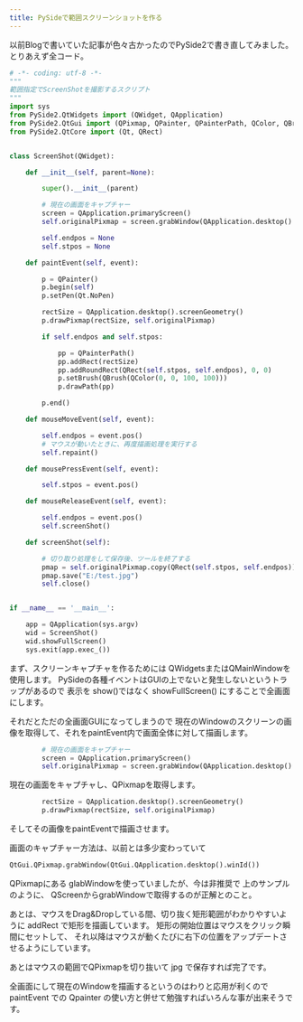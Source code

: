 ```yaml
---
title: PySideで範囲スクリーンショットを作る
---
```


以前Blogで書いていた記事が色々古かったのでPySide2で書き直してみました。
とりあえず全コード。

```python
# -*- coding: utf-8 -*-
"""
範囲指定でScreenShotを撮影するスクリプト
"""
import sys
from PySide2.QtWidgets import (QWidget, QApplication)
from PySide2.QtGui import (QPixmap, QPainter, QPainterPath, QColor, QBrush)
from PySide2.QtCore import (Qt, QRect)


class ScreenShot(QWidget):

    def __init__(self, parent=None):

        super().__init__(parent)

        # 現在の画面をキャプチャー
        screen = QApplication.primaryScreen()
        self.originalPixmap = screen.grabWindow(QApplication.desktop().winId())

        self.endpos = None
        self.stpos = None

    def paintEvent(self, event):

        p = QPainter()
        p.begin(self)
        p.setPen(Qt.NoPen)

        rectSize = QApplication.desktop().screenGeometry()
        p.drawPixmap(rectSize, self.originalPixmap)

        if self.endpos and self.stpos:

            pp = QPainterPath()
            pp.addRect(rectSize)
            pp.addRoundRect(QRect(self.stpos, self.endpos), 0, 0)
            p.setBrush(QBrush(QColor(0, 0, 100, 100)))
            p.drawPath(pp)

        p.end()

    def mouseMoveEvent(self, event):

        self.endpos = event.pos()
        # マウスが動いたときに、再度描画処理を実行する
        self.repaint()

    def mousePressEvent(self, event):

        self.stpos = event.pos()

    def mouseReleaseEvent(self, event):

        self.endpos = event.pos()
        self.screenShot()

    def screenShot(self):

        # 切り取り処理をして保存後、ツールを終了する
        pmap = self.originalPixmap.copy(QRect(self.stpos, self.endpos))
        pmap.save("E:/test.jpg")
        self.close()


if __name__ == '__main__':

    app = QApplication(sys.argv)
    wid = ScreenShot()
    wid.showFullScreen()
    sys.exit(app.exec_())
```

まず、スクリーンキャプチャを作るためには QWidgetsまたはQMainWindowを使用します。
PySideの各種イベントはGUIの上でないと発生しないというトラップがあるので
表示を  show()ではなく showFullScreen() にすることで全画面にします。

それだとただの全画面GUIになってしまうので
現在のWindowのスクリーンの画像を取得して、それをpaintEvent内で画面全体に対して描画します。

```python
        # 現在の画面をキャプチャー
        screen = QApplication.primaryScreen()
        self.originalPixmap = screen.grabWindow(QApplication.desktop().winId())
```

現在の画面をキャプチャし、QPixmapを取得します。

```python
        rectSize = QApplication.desktop().screenGeometry()
        p.drawPixmap(rectSize, self.originalPixmap)
```

そしてその画像をpaintEventで描画させます。

画面のキャプチャー方法は、以前とは多少変わっていて

```python
QtGui.QPixmap.grabWindow(QtGui.QApplication.desktop().winId())
```

QPixmapにある glabWindowを使っていましたが、今は非推奨で
上のサンプルのように、 QScreenからgrabWindowで取得するのが正解とのこと。

あとは、マウスをDrag&Dropしている間、切り抜く矩形範囲がわかりやすいように
addRect で矩形を描画しています。
矩形の開始位置はマウスをクリック瞬間にセットして、
それ以降はマウスが動くたびに右下の位置をアップデートさせるようにしています。

あとはマウスの範囲でQPixmapを切り抜いて jpg で保存すれば完了です。

全画面にして現在のWindowを描画するというのはわりと応用が利くので
paintEvent での Qpainter の使い方と併せて勉強すればいろんな事が出来そうです。
